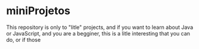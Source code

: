 # miniProjetos
This repository is only to "litle" projects, and if you want to learn about Java or JavaScript, and you are a begginer, this is a litle interesting that you can do, or if those 
